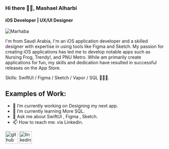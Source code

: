 ### Hi there 👋🏼, Mashael Alharbi
#### iOS Developer | UX/UI Designer 
![Marhaba](https://github.com/Meshael/Meshael/assets/19625138/fb00b513-f843-4e36-8455-81bc4a31b2e8)

I'm from Saudi Arabia, I'm an iOS application developer and a skilled designer with expertise in using tools like Figma and Sketch. 
My passion for creating iOS applications has led me to develop notable apps such as Nursing Frog, Trendy!, and PNU Metro. 
While am primarily create applications for fun, my skills and dedication have resulted in successful releases on the App Store.

Skills: SwiftUI / Figma / Sketch / Vapor / SQL 👩🏻‍💻.

## Examples of Work:



- 🔭 I’m currently working on Designing my next app.
- 🌱 I’m currently learning More SQL.
- 💬 Ask me about SwiftUI , Figma , Sketch.
- 📫 How to reach me: via Linkedin.


[<img src='https://cdn.jsdelivr.net/npm/simple-icons@3.0.1/icons/github.svg' alt='github' height='40'>](https://github.com/https://github.com/Meshael)  [<img src='https://cdn.jsdelivr.net/npm/simple-icons@3.0.1/icons/linkedin.svg' alt='linkedin' height='40'>](https://www.linkedin.com/in/mashael-alharbi-b8932b183/)  

